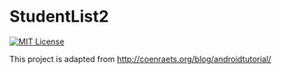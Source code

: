 # StudentList2
[![MIT License](http://img.shields.io/badge/license-MIT-blue.svg?style=flat-square)](LICENSE)

This project is adapted from http://coenraets.org/blog/androidtutorial/
